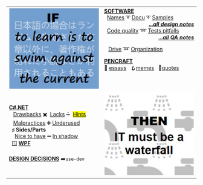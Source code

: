 <table>
 <tr valign="top">
    <td width="50%">
      <picture><img src="README+/_rsc/_img/memes/learn_is_swim.jpg" alt="If to learn is to swim against the current ..." /><picture>
    </td><td width="50%">
     <a href="README+/software/ArcDeco"><b>SOFTWARE</b></a><br/>
     &nbsp;&nbsp;<a href="README+/software/~design/names">Names</a>
     ➰
      <a href="README+/software/docu/">Docu</a>
     ➰
     <a href="README+/software/~design/samples">Samples</a><br/>
     <div dir="rtl"><a href="README+/software/~design/"><b><i>all design notes</i>...</b></a></div>
      &nbsp;&nbsp;<a href="README+/software/QA/README+/code-quality.md">Code quality</a> 
    ➿
     <a href="README+/software/QA/README+/tests-pitfalls.md">Tests pitfalls</a>
      <div dir="rtl"><a href="README+/software/QA/"><b><i>all QA notes</i>...</b></a></div>
     <p>&nbsp;&nbsp;
     <a href="README+/software/~design/drive">Drive</a>
     ➿
     <a href="README+/software/mngmnt">Organization</a>
     </p>
     <a href="README+/pencraft"><b>PENCRAFT</b></a><br/>
      🥱&nbsp;<a href="README+/pencraft/README+/essays/README.md">essays</a>
     &nbsp;
🪝<a href="README+/pencraft/README+/memes">memes</a>
           &nbsp;
🥨<a href="README+/pencraft/README+/quotes/README.md">quotes</a>
     </td>
</tr><tr></tr><tr><td>
<a href="README+/.net/"><b>C#.NET</b></a><br/>
&nbsp;&nbsp;&nbsp;<a href="README+/.net/README+/cs-drawbacks.md">Drawbacks</a>&nbsp;✖️&nbsp;
<a href="README+/.net/README+/cs-lacks.md">Lacks</a>&nbsp;➗&nbsp;
  <a href="README+/.net/README+/cs-hints.md"><mark>Hints</mark></a>
 <br/>
&nbsp;&nbsp;&nbsp;<a href="README+/.net/README+/cs-malpractice.md">Malpractices</a>&nbsp;➕&nbsp;<a href="README+/.net/README+/cs-feat_underused.md">Underused</a>
 <br />
 &nbsp;&nbsp;<b>♯</b>&nbsp;<b>Sides/Parts</b>
   <br/>
&nbsp;&nbsp;&nbsp;&nbsp;<a href="README+/.net/README+/parts/cs-lacks-parts.md">Nice to have</a>&nbsp;➖&nbsp;<a href="README+/.net/README+/parts/cs-feat_shadow.md">In shadow</a><br/>
  &nbsp;&nbsp;🪟&nbsp;<a href="README+/.net/README+/wpf"><b>WPF</b></a><br/>
      <br/>
     <b><a href="https://github.com/Kyriosity/use-dev/blob/main/README+/decisions">DESIGN DECISIONS</a></b>&nbsp;➡️<code>use-dev</code>
</td><td>
      <picture><img src="README+/_rsc/_img/memes/IT_is_waterfall.jpg" alt="... then IT must be a waterfall" /><picture>
     </td>
</table>
